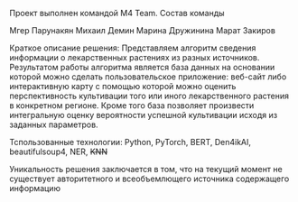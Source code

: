 Проект выполнен командой M4 Team.
Состав команды

Мгер Парунакян
Михаил Демин
Марина Дружинина
Марат Закиров

Краткое описание решения:
Представляем алгоритм сведения информации о лекарственных растениях из разных источников.
Результатом работы алгоритма является база данных на основании которой можно сделать пользовательское приложение:
веб-сайт либо интерактивную карту с помощью которой можно оценить перспективность культивации того или иного лекарственного растения в конкретном регионе. Кроме того база позволяет произвести интегральную оценку вероятности успешной культивации исходя из заданных параметров.


Тспользованные технологии:
Python, PyTorch, BERT, Den4ikAI, beautifulsoup4, NER, ~~KNN~~

Уникальность решения заключается в том, что на текущий момент не существует авторитетного и всеобъемлющего источника содержащего информацию

